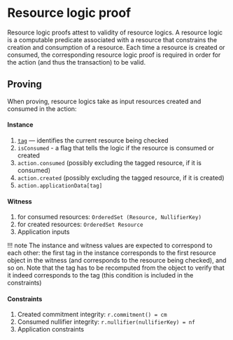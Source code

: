 # Resource logic proof

Resource logic proofs attest to validity of resource logics. A resource logic is a computable predicate associated with a resource that constrains the creation and consumption of a resource. Each time a resource is created or consumed, the corresponding resource logic proof is required in order for the action (and thus the transaction) to be valid. 

## Proving

When proving, resource logics take as input resources created and consumed in the action:

#### Instance

1. [`tag`](./../resource/computable_components/tag.md) — identifies the current resource being checked
2. `isConsumed` - a flag that tells the logic if the resource is consumed or created
3. `action.consumed` (possibly excluding the tagged resource, if it is consumed)
4. `action.created` (possibly excluding the tagged resource, if it is created)
5. `action.applicationData[tag]`

#### Witness

1. for consumed resources: `OrderedSet (Resource, NullifierKey)`
2. for created resources: `OrderedSet Resource`
3. Application inputs

!!! note
    The instance and witness values are expected to correspond to each other: the first tag in the instance corresponds to the first resource object in the witness (and corresponds to the resource being checked), and so on. Note that the tag has to be recomputed from the object to verify that it indeed corresponds to the tag (this condition is included in the constraints)

#### Constraints

1. Created commitment integrity: `r.commitment() = cm`
2. Consumed nullifier integrity: `r.nullifier(nullifierKey) = nf`
3. Application constraints
